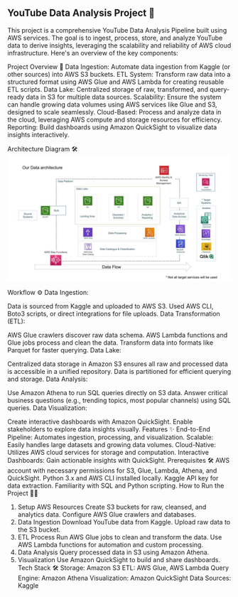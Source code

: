 ## YouTube Data Analysis Project 🚀


This project is a comprehensive YouTube Data Analysis Pipeline built using AWS services. The goal is to ingest, process, store, and analyze YouTube data to derive insights, leveraging the scalability and reliability of AWS cloud infrastructure. Here's an overview of the key components:

Project Overview 🎯
Data Ingestion: Automate data ingestion from Kaggle (or other sources) into AWS S3 buckets.
ETL System: Transform raw data into a structured format using AWS Glue and AWS Lambda for creating reusable ETL scripts.
Data Lake: Centralized storage of raw, transformed, and query-ready data in S3 for multiple data sources.
Scalability: Ensure the system can handle growing data volumes using AWS services like Glue and S3, designed to scale seamlessly.
Cloud-Based: Process and analyze data in the cloud, leveraging AWS compute and storage resources for efficiency.
Reporting: Build dashboards using Amazon QuickSight to visualize data insights interactively.

Architecture Diagram 🛠️
![Alt text](architecture.jpeg)

Workflow ⚙️
Data Ingestion:

Data is sourced from Kaggle and uploaded to AWS S3.
Used AWS CLI, Boto3 scripts, or direct integrations for file uploads.
Data Transformation (ETL):

AWS Glue crawlers discover raw data schema.
AWS Lambda functions and Glue jobs process and clean the data.
Transform data into formats like Parquet for faster querying.
Data Lake:

Centralized data storage in Amazon S3 ensures all raw and processed data is accessible in a unified repository.
Data is partitioned for efficient querying and storage.
Data Analysis:

Use Amazon Athena to run SQL queries directly on S3 data.
Answer critical business questions (e.g., trending topics, most popular channels) using SQL queries.
Data Visualization:

Create interactive dashboards with Amazon QuickSight.
Enable stakeholders to explore data insights visually.
Features ✨
End-to-End Pipeline: Automates ingestion, processing, and visualization.
Scalable: Easily handles large datasets and growing data volumes.
Cloud-Native: Utilizes AWS cloud services for storage and computation.
Interactive Dashboards: Gain actionable insights with QuickSight.
Prerequisites 🛠️
AWS account with necessary permissions for S3, Glue, Lambda, Athena, and QuickSight.
Python 3.x and AWS CLI installed locally.
Kaggle API key for data extraction.
Familiarity with SQL and Python scripting.
How to Run the Project 🏃‍♂️
1. Setup AWS Resources
Create S3 buckets for raw, cleansed, and analytics data.
Configure AWS Glue crawlers and databases.
2. Data Ingestion
Download YouTube data from Kaggle.
Upload raw data to the S3 bucket.
3. ETL Process
Run AWS Glue jobs to clean and transform the data.
Use AWS Lambda functions for automation and custom processing.
4. Data Analysis
Query processed data in S3 using Amazon Athena.
5. Visualization
Use Amazon QuickSight to build and share dashboards.
Tech Stack 🛠️
Storage: Amazon S3
ETL: AWS Glue, AWS Lambda
Query Engine: Amazon Athena
Visualization: Amazon QuickSight
Data Sources: Kaggle
